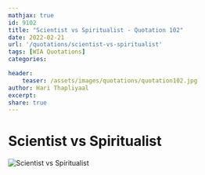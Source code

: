 ```yaml
---
mathjax: true
id: 9102
title: "Scientist vs Spiritualist - Quotation 102"
date: 2022-02-21
url: '/quotations/scientist-vs-spiritualist'
tags: [WIA Quotations] 
categories: 

header:
    teaser: /assets/images/quotations/quotation102.jpg
author: Hari Thapliyaal 
excerpt:
share: true 
---
```


# Scientist vs Spiritualist

![Scientist vs Spiritualist](/assets/images/quotations/quotation102.jpg)
